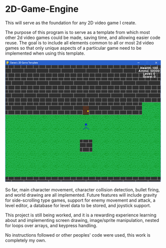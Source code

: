 # 2D-Game-Engine
This will serve as the foundation for any 2D video game I create.

The purpose of this program is to serve as a template from which most other 2d video games could be made, saving time, and allowing easier code reuse. The goal is to include all elements common to all or most 2d video games so that only unique aspects of a particular game need to be implemented when using this template.

![Screenshot](/Screenshot.png?raw=true "Screenshot")

So far, main character movement, character collision detection, bullet firing, and world drawing are all implemented. Future features will include gravity for side-scrolling type games, support for enemy movement and attack, a level editor, a database for level data to be stored, and joystick support.

This project is still being worked, and it is a rewarding experience learning about and implementing screen drawing, image/sprite manipulation, nested for loops over arrays, and keypress handling.

No instructions followed or other peoples' code were used, this work is completely my own.

